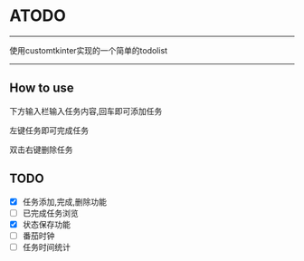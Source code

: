 # ATODO

---

使用customtkinter实现的一个简单的todolist

---
## How to use
下方输入栏输入任务内容,回车即可添加任务

左键任务即可完成任务 

双击右键删除任务 

## TODO

+ [x] 任务添加,完成,删除功能
+ [ ] 已完成任务浏览
+ [x] 状态保存功能
+ [ ] 番茄时钟
+ [ ] 任务时间统计

